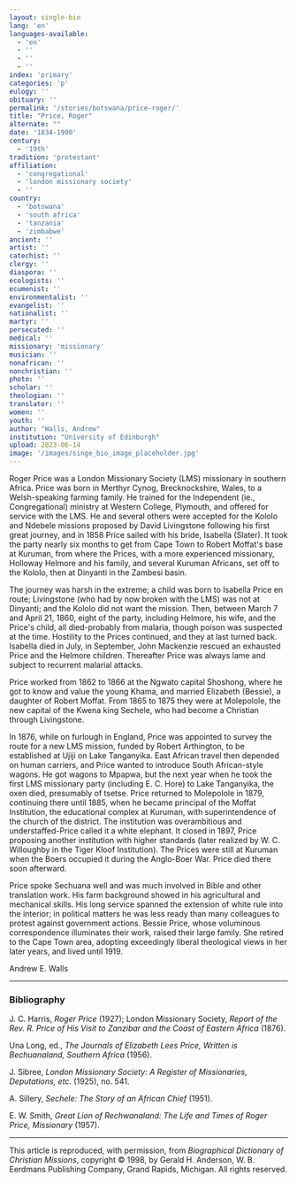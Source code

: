 ```yaml
---
layout: single-bio
lang: 'en'
languages-available:
  - 'en'
  - ''
  - ''
  - ''
index: 'primary'
categories: 'p'
eulogy: ''
obituary: ''
permalink: '/stories/botswana/price-roger/'
title: "Price, Roger"
alternate: ""
date: '1834-1900'
century:
  - '19th'
tradition: 'protestant'
affiliation:
  - 'congregational'
  - 'london missionary society'
  - ''
country:
  - 'botswana'
  - 'south africa'
  - 'tanzania'
  - 'zimbabwe'
ancient: ''
artist: ''
catechist: ''
clergy: ''
diaspora: ''
ecologists: ''
ecumenist: ''
environmentalist: ''
evangelist: ''
nationalist: ''
martyr: ''
persecuted: ''
medical: ''
missionary: 'missionary'
musician: ''
nonafrican: ''
nonchristian: ''
photo: ''
scholar: ''
theologian: ''
translator: ''
women: ''
youth: ''
author: "Walls, Andrew"
institution: "University of Edinburgh"
upload: 2023-06-14
image: '/images/singe_bio_image_placeholder.jpg'
---
```


Roger Price was a London Missionary Society (LMS) missionary in southern Africa. Price was born in Merthyr Cynog, Brecknockshire, Wales, to a Welsh-speaking farming family. He trained for the Independent (ie., Congregational) ministry at Western College, Plymouth, and offered for service with the LMS. He and several others were accepted for the Kololo and Ndebele missions proposed by David Livingstone following his first great journey, and in 1858 Price sailed with his bride, Isabella (Slater). It took the party nearly six months to get from Cape Town to Robert Moffat's base at Kuruman, from where the Prices, with a more experienced missionary, Holloway Helmore and his family, and several Kuruman Africans, set off to the Kololo, then at Dinyanti in the Zambesi basin.

The journey was harsh in the extreme; a child was born to Isabella Price en route; Livingstone (who had by now broken with the LMS) was not at Dinyanti; and the Kololo did not want the mission. Then, between March 7 and April 21, 1860, eight of the party, including Helmore, his wife, and the Price's child, all died-probably from malaria, though poison was suspected at the time. Hostility to the Prices continued, and they at last turned back. Isabella died in July, in September, John Mackenzie rescued an exhausted Price and the Helmore children. Thereafter Price was always lame and subject to recurrent malarial attacks.

Price worked from 1862 to 1866 at the Ngwato capital Shoshong, where he got to know and value the young Khama, and married Elizabeth (Bessie), a daughter of Robert Moffat. From 1865 to 1875 they were at Molepolole, the new capital of the Kwena king Sechele, who had become a Christian through Livingstone.

In 1876, while on furlough in England, Price was appointed to survey the route for a new LMS mission, funded by Robert Arthington, to be established at Ujiji on Lake Tanganyika. East African travel then depended on human carriers, and Price wanted to introduce South African-style wagons. He got wagons to Mpapwa, but the next year when he took the first LMS missionary party (including E. C. Hore) to Lake Tanganyika, the oxen died, presumably of tsetse.
Price returned to Molepolole in 1879, continuing there until 1885, when he became principal of the Moffat Institution, the educational complex at Kuruman, with superintendence of the church of the district. The institution was overambitious and understaffed-Price called it a white elephant. It closed in 1897, Price proposing another institution with higher standards (later realized by W. C. Willoughby in the Tiger Kloof Institution). The Prices were still at Kuruman when the Boers occupied it during the Anglo-Boer War. Price died there soon afterward.

Price spoke Sechuana well and was much involved in Bible and other translation work. His farm background showed in his agricultural and mechanical skills. His long service spanned the extension of white rule into the interior; in political matters he was less ready than many colleagues to protest against government actions. Bessie Price, whose voluminous correspondence illuminates their work, raised their large family. She retired to the Cape Town area, adopting exceedingly liberal theological views in her later years, and lived until 1919.

Andrew E. Walls

---
### Bibliography
J. C. Harris, *Roger Price* (1927); London Missionary Society, *Report of the Rev. R. Price of His Visit to Zanzibar and the Coast of Eastern Africa* (1876).

Una Long, ed., *The Journals of Elizabeth Lees Price, Written is Bechuanaland, Southern Africa* (1956).

J. Sibree, *London Missionary Society: A Register of Missionaries, Deputations, etc.* (1925), no. 541.

A. Sillery, *Sechele: The Story of an African Chief* (1951).

E. W. Smith, *Great Lion of Rechwanaland: The Life and Times of Roger Price, Missionary* (1957).

---

This article is reproduced, with permission, from *Biographical Dictionary of Christian Missions*, copyright © 1998, by Gerald H. Anderson, W. B. Eerdmans Publishing Company, Grand Rapids, Michigan. All rights reserved.
